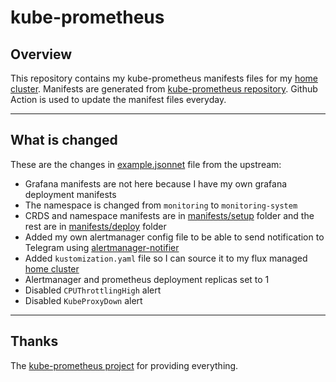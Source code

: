 # kube-prometheus

## Overview

This repository contains my kube-prometheus manifests files for my [home cluster](https://github.com/budimanjojo/home-cluster). Manifests are generated from [kube-prometheus repository](https://github.com/prometheus-operator/kube-prometheus). Github Action is used to update the manifest files everyday.

---

## What is changed

These are the changes in [example.jsonnet](./example.jsonnet) file from the upstream:
- Grafana manifests are not here because I have my own grafana deployment manifests
- The namespace is changed from `monitoring` to `monitoring-system`
- CRDS and namespace manifests are in [manifests/setup](./manifests/setup) folder and the rest are in [manifests/deploy](./manifests/deploy) folder
- Added my own alertmanager config file to be able to send notification to Telegram using [alertmanager-notifier](https://github.com/ix-ai/alertmanager-notifier)
- Added `kustomization.yaml` file so I can source it to my flux managed [home cluster](https://github.com/budimanjojo/home-cluster)
- Alertmanager and prometheus deployment replicas set to 1
- Disabled `CPUThrottlingHigh` alert
- Disabled `KubeProxyDown` alert

---

## Thanks

The [kube-prometheus project](https://github.com/prometheus-operator/kube-prometheus) for providing everything.
